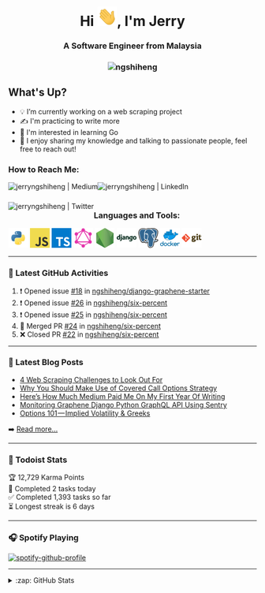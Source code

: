 <h1 align="center">Hi <img src="https://raw.githubusercontent.com/ABSphreak/ABSphreak/master/gifs/Hi.gif" width="40px" />, I'm Jerry</h1>
<h3 align="center">A Software Engineer from Malaysia</h3>
<h3 align="center"> <img src="https://komarev.com/ghpvc/?username=ngshiheng" alt="ngshiheng" /> </p>

## What's Up?

-   💡 I’m currently working on a web scraping project
-   ✍️ I'm practicing to write more
-   🌱 I'm interested in learning Go
-   💬 I enjoy sharing my knowledge and talking to passionate people, feel free to reach out!

### How to Reach Me:

[<img align="left" alt="jerryngshiheng | Medium" height="40" src="https://cdn.jsdelivr.net/npm/simple-icons@v3/icons/medium.svg" />][medium]
[<img align="left" alt="jerryngshiheng | LinkedIn" height="40" src="https://cdn.jsdelivr.net/npm/simple-icons@v3/icons/linkedin.svg" />][linkedin]
[<img align="left" alt="jerryngshiheng | Twitter" height="40" src="https://cdn.jsdelivr.net/npm/simple-icons@v3/icons/twitter.svg" />][twitter]

<br />
<br />

### Languages and Tools:

<code><img height="40" src="https://raw.githubusercontent.com/github/explore/80688e429a7d4ef2fca1e82350fe8e3517d3494d/topics/python/python.png"></code>
<code><img height="40" src="https://raw.githubusercontent.com/github/explore/80688e429a7d4ef2fca1e82350fe8e3517d3494d/topics/javascript/javascript.png"></code>
<code><img height="40" src="https://raw.githubusercontent.com/github/explore/80688e429a7d4ef2fca1e82350fe8e3517d3494d/topics/typescript/typescript.png"></code>
<code><img height="40" src="https://raw.githubusercontent.com/github/explore/5c058a388828bb5fde0bcafd4bc867b5bb3f26f3/topics/graphql/graphql.png"></code>
<code><img height="40" src="https://raw.githubusercontent.com/github/explore/80688e429a7d4ef2fca1e82350fe8e3517d3494d/topics/nodejs/nodejs.png"></code>
<code><img height="40" src="https://raw.githubusercontent.com/github/explore/80688e429a7d4ef2fca1e82350fe8e3517d3494d/topics/django/django.png"></code>
<code><img height="40" src="https://raw.githubusercontent.com/github/explore/80688e429a7d4ef2fca1e82350fe8e3517d3494d/topics/postgresql/postgresql.png"></code>
<code><img height="40" src="https://raw.githubusercontent.com/github/explore/80688e429a7d4ef2fca1e82350fe8e3517d3494d/topics/docker/docker.png"></code>
<code><img height="40" src="https://raw.githubusercontent.com/github/explore/80688e429a7d4ef2fca1e82350fe8e3517d3494d/topics/git/git.png"></code>

---

### 🤖 Latest GitHub Activities

<!--START_SECTION:activity-->

1. ❗️ Opened issue [#18](https://github.com/ngshiheng/django-graphene-starter/issues/18) in [ngshiheng/django-graphene-starter](https://github.com/ngshiheng/django-graphene-starter)
2. ❗️ Opened issue [#26](https://github.com/ngshiheng/six-percent/issues/26) in [ngshiheng/six-percent](https://github.com/ngshiheng/six-percent)
3. ❗️ Opened issue [#25](https://github.com/ngshiheng/six-percent/issues/25) in [ngshiheng/six-percent](https://github.com/ngshiheng/six-percent)
4. 🎉 Merged PR [#24](https://github.com/ngshiheng/six-percent/pull/24) in [ngshiheng/six-percent](https://github.com/ngshiheng/six-percent)
5. ❌ Closed PR [#22](https://github.com/ngshiheng/six-percent/pull/22) in [ngshiheng/six-percent](https://github.com/ngshiheng/six-percent)
 <!--END_SECTION:activity-->

---

### 📓 Latest Blog Posts

<!-- BLOG-POST-LIST:START -->
- [4 Web Scraping Challenges to Look Out For](https://medium.com/geekculture/4-web-scraping-challenges-to-look-out-for-23ae3c0b17aa?source=rss-8606bf5a73f5------2)
- [Why You Should Make Use of Covered Call Options Strategy](https://medium.datadriveninvestor.com/why-you-should-make-use-of-covered-call-options-strategy-98125125c5b0?source=rss-8606bf5a73f5------2)
- [Here’s How Much Medium Paid Me On My First Year Of Writing](https://medium.com/illumination-curated/heres-how-much-medium-paid-me-on-my-first-year-of-writing-b9d3016c5bb9?source=rss-8606bf5a73f5------2)
- [Monitoring Graphene Django Python GraphQL API Using Sentry](https://medium.com/open-graphql/monitoring-graphene-django-python-graphql-api-using-sentry-c0b0c07a344f?source=rss-8606bf5a73f5------2)
- [Options 101 — Implied Volatility & Greeks](https://medium.datadriveninvestor.com/options-101-implied-volatility-greeks-d2b7cf15bfdc?source=rss-8606bf5a73f5------2)
<!-- BLOG-POST-LIST:END -->

➡️ [Read more...](https://ngshiheng.medium.com/)

---

### 📝 Todoist Stats

<!-- TODO-IST:START -->
🏆  12,729 Karma Points           
🌸  Completed 2 tasks today           
✅  Completed 1,393 tasks so far           
⏳  Longest streak is 6 days
<!-- TODO-IST:END -->

---

### 🎧 Spotify Playing

[![spotify-github-profile](https://spotify-github-profile.vercel.app/api/view?uid=22zxcagskyqhkk4qkznhsxdxq&cover_image=true&theme=compact)](https://github.com/kittinan/spotify-github-profile)

---

<details>
  <summary>:zap: GitHub Stats</summary>
    <img align="left" alt="Jerry's GitHub Stats" src="https://github-readme-stats.vercel.app/api?username=ngshiheng&show_icons=true&hide_border=true&theme=tokyonight" />
</details>

[twitter]: https://twitter.com/jerryng93
[linkedin]: https://www.linkedin.com/in/shihengng/
[medium]: https://ngshiheng.medium.com/
